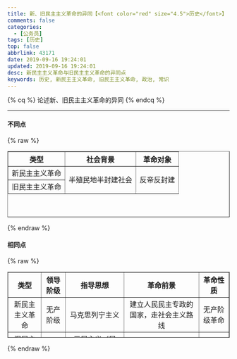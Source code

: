 ```yaml
---
title: 新、旧民主主义革命的异同【<font color="red" size="4.5">历史</font>】
comments: false
categories:
  - [公务员]
tags: [历史]
top: false
abbrlink: 43171
date: 2019-09-16 19:24:01
updated: 2019-09-16 19:24:01
desc: 新民主主义革命与旧民主主义革命的异同点
keywords: 历史, 新民主主义革命, 旧民主主义革命, 政治, 常识
---
```


{% cq %}
论述新、旧民主主义革命的异同
{% endcq %}

<!--more-->
<hr />

#### 不同点

{% raw %}
<table border="1" cellspacing="0" width="50%" height="150">
    <tr>
        <th style="text-align:center;">类型</th>
        <th style="text-align:center;">社会背景</th>
        <th style="text-align:center;">革命对象</th>
    </tr>
    <tr>
        <td style="text-align:center;">新民主主义革命</td>
        <td rowspan="2" style="text-align:center;">半殖民地半封建社会</td>
        <td rowspan="2" style="text-align:center;">反帝反封建</td>
    </tr>
    <tr>
        <td style="text-align:center;">旧民主主义革命</td>
    </tr>
</table>
{% endraw %}

#### 相同点

{% raw %}
<table border="1" cellspacing="0" width="50%" height="150">
    <tr>
        <th style="text-align:center;">类型</th>
        <th style="text-align:center;">领导阶级</th>
        <th style="text-align:center;">指导思想</th>
        <th style="text-align:center;">革命前景</th>
        <th style="text-align:center;">革命性质</th>
    </tr>
    <tr>
        <td style="text-align:center;">新民主主义革命</td>
        <td style="text-align:center;">无产阶级</td>
        <td style="text-align:center;">马克思列宁主义</td>
        <td style="text-align:center;">建立人民民主专政的国家，走社会主义路线</td>
        <td style="text-align:center;">无产阶级革命</td>
    </tr>
    <tr>
        <td style="text-align:center;">旧民主主义革命</td>
        <td style="text-align:center;">资产阶级</td>
        <td style="text-align:center;">三民主义（民权、民主、民生）</td>
        <td style="text-align:center;">建立资产阶级共和国，走资本主义路线</td>
        <td style="text-align:center;">资产阶级革命</td>
    </tr>
</table>
{% endraw %}
